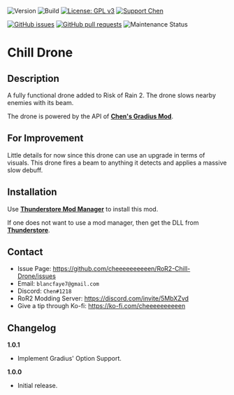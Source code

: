 ![Version](https://img.shields.io/badge/Version-1.0.1-orange)
![Build](https://github.com/cheeeeeeeeeen/RoR2-Chill-Drone/workflows/Build/badge.svg)
[![License: GPL v3](https://img.shields.io/badge/License-GPLv3-blue.svg)](https://www.gnu.org/licenses/gpl-3.0)
[![Support Chen](https://img.shields.io/badge/Support-Chen-ff69b4)](https://ko-fi.com/cheeeeeeeeeen)

[![GitHub issues](https://img.shields.io/github/issues/cheeeeeeeeeen/RoR2-Chill-Drone)](https://github.com/cheeeeeeeeeen/RoR2-Chill-Drone/issues)
[![GitHub pull requests](https://img.shields.io/github/issues-pr/cheeeeeeeeeen/RoR2-Chill-Drone)](https://github.com/cheeeeeeeeeen/RoR2-Chill-Drone/pulls)
![Maintenance Status](https://img.shields.io/badge/Maintainance-Active-brightgreen)

# Chill Drone

## Description

A fully functional drone added to Risk of Rain 2. The drone slows nearby enemies with its beam.

The drone is powered by the API of **[Chen's Gradius Mod](https://github.com/cheeeeeeeeeen/RoR2-ChensGradiusMod)**.

## For Improvement
Little details for now since this drone can use an upgrade in terms of visuals. This drone fires a beam to anything it detects and applies a massive slow debuff.

## Installation

Use **[Thunderstore Mod Manager](https://www.overwolf.com/app/Thunderstore-Thunderstore_Mod_Manager)** to install this mod.

If one does not want to use a mod manager, then get the DLL from **[Thunderstore](https://thunderstore.io/package/Chen/ChillDrone/)**.

## Contact
- Issue Page: https://github.com/cheeeeeeeeeen/RoR2-Chill-Drone/issues
- Email: `blancfaye7@gmail.com`
- Discord: `Chen#1218`
- RoR2 Modding Server: https://discord.com/invite/5MbXZvd
- Give a tip through Ko-fi: https://ko-fi.com/cheeeeeeeeeen

## Changelog

**1.0.1**
- Implement Gradius' Option Support.

**1.0.0**
- Initial release.